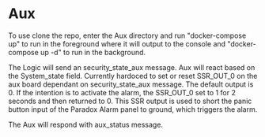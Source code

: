 # Aux
To use clone the repo, enter the Aux directory and run "docker-compose up" to run in the foreground where it will output to the console and "docker-compose up -d" to run in the background.

The Logic will send an security_state_aux message. Aux will react based on the System_state field. Currently hardoced to set or reset SSR_OUT_0 on the aux board dependant on security_state_aux message. The default output is 0. If the intention is to activate the alarm, the SSR_OUT_0 set to 1 for 2 seconds and then returned to 0. This SSR output is used to short the panic button input of the Paradox Alarm panel to ground, which triggers the alarm.

The Aux will respond with aux_status message.




